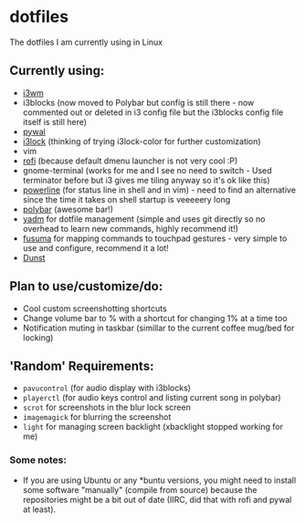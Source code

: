 # dotfiles
The dotfiles I am currently using in Linux

## Currently using:
- [i3wm](https://i3wm.org/)
- i3blocks (now moved to Polybar but config is still there - now commented out or deleted in i3 config file but the i3blocks config file itself is still here)
- [pywal](https://github.com/dylanaraps/pywal)
- [i3lock](https://github.com/i3/i3lock) (thinking of trying i3lock-color for further customization)
- vim
- [rofi](https://github.com/davatorium/rofi) (because default dmenu launcher is not very cool :P)
- gnome-terminal (works for me and I see no need to switch - Used terminator before but i3 gives me tiling anyway so it's ok like this)
- [powerline](https://github.com/powerline/powerline) (for status line in shell and in vim) - need to find an alternative since the time it takes on shell startup is veeeeery long
- [polybar](https://github.com/jaagr/polybar) (awesome bar!)
- [yadm](https://thelocehiliosan.github.io/yadm/) for dotfile management (simple and uses git directly so no overhead to learn new commands, highly recommend it!)
- [fusuma](https://github.com/iberianpig/fusuma) for mapping commands to touchpad gestures - very simple to use and configure, recommend it a lot!
- [Dunst](https://github.com/dunst-project/dunst)

## Plan to use/customize/do:
- Cool custom screenshotting shortcuts
- Change volume bar to % with a shortcut for changing 1% at a time too
- Notification muting in taskbar (simillar to the current coffee mug/bed for locking)

## 'Random' Requirements:
- `pavucontrol` (for audio display with i3blocks)
- `playerctl` (for audio keys control and listing current song in polybar)
- `scrot` for screenshots in the blur lock screen
- `imagemagick` for blurring the screenshot
- `light` for managing screen backlight (xbacklight stopped working for me)

### Some notes:
- If you are using Ubuntu or any \*buntu versions, you might need to install some software "manually" (compile from source) because the repositories might be a bit out of date (IIRC, did that with rofi and pywal at least).
